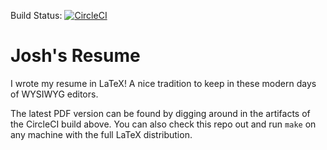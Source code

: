 Build Status: [![CircleCI](https://circleci.com/gh/joshk0/resume.svg?style=svg)](https://circleci.com/gh/joshk0/resume)

# Josh's Resume

I wrote my resume in LaTeX! A nice tradition to keep in these modern days of WYSIWYG editors.

The latest PDF version can be found by digging around in the artifacts of the CircleCI build above.
You can also check this repo out and run `make` on any machine with the full LaTeX distribution.
